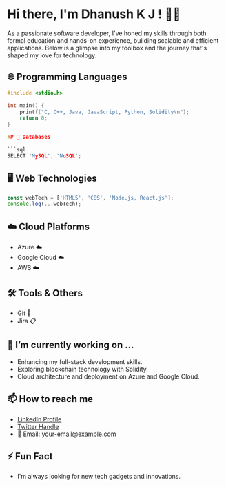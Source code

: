 # Hi there, **I'm Dhanush K J** ! 👨‍💻

As a passionate software developer, I've honed my skills through both formal education and hands-on experience, building scalable and efficient applications. Below is a glimpse into my toolbox and the journey that's shaped my love for technology.

## 🌐 Programming Languages

```c
#include <stdio.h>

int main() {
    printf("C, C++, Java, JavaScript, Python, Solidity\n");
    return 0;
}

## 💾 Databases

```sql
SELECT 'MySQL', 'NoSQL';
```

## 🖥️ Web Technologies

```javascript
const webTech = ['HTML5', 'CSS', 'Node.js, React.js'];
console.log(...webTech);
```

## ☁️ Cloud Platforms

- Azure ☁️
- Google Cloud ☁️
- AWS ☁️

## 🛠️ Tools & Others

- Git 🌿
- Jira 📋

## 🚀 I’m currently working on ...

- Enhancing my full-stack development skills.
- Exploring blockchain technology with Solidity.
- Cloud architecture and deployment on Azure and Google Cloud.

## 📫 How to reach me

- [LinkedIn Profile](https://www.linkedin.com/in/dhanushsubbaiah)
- [Twitter Handle](https://twitter.com/yourhandle)
- 📧 Email: your-email@example.com

## ⚡ Fun Fact

- I'm always looking for new tech gadgets and innovations.
```
